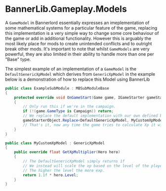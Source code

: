# BannerLib.Gameplay.Models

A `GameModel` in Bannerlord essentially expresses an imeplementation of some mathematical systems for a particular feature of the game, replacing this implementation is a very simple way to change some core behaviour of the game or add in additional functionality. However this is arguably the most likely place for mods to create unintended conflicts and to outright break other mods. It's important to note that whilst `GameModels` are very powerful, they are also limited in their ability to handle more than one per "Base" type.

The simplest example of an implementation of a `GameModel` is the `DefaultGenericXpModel` which derives from `GenericXpModel` in the example below is a demonstration of how to replace this Model using BannerLib

```csharp
public class ExampleSubModule : MBSubModuleBase
{
    protected override void OnGameStart(Game game, IGameStarter gameStarterObject)
    {
        // Only run this if we're in the campaign.
        if (!(game.GameType is Campaign)) return;
        // We replace the default implementation with our own defined below.
        gameStarterObject.Replace<DefaultGenericXpModel, MyCustomXpModel>();
        // That's it, now any time the game tries to calculate Xp it will use our model to do so.
    }
}

public class MyCustomXpModel : GenericXpModel
{
    public override float GetXpMultiplier(Hero hero)
    {
        // The DefaultGenericXpModel simply returns 1f
        // We instead will scale the xp based on the level of the player
        // The higher the level the more exp.
        return 1.1f * hero.Level;
    }
}
```